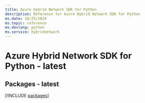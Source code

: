 ```yaml
---
title: Azure Hybrid Network SDK for Python
description: Reference for Azure Hybrid Network SDK for Python
ms.date: 10/25/2024
ms.topic: reference
ms.devlang: python
ms.service: hybridnetwork
---
```

# Azure Hybrid Network SDK for Python - latest
## Packages - latest
[!INCLUDE [packages](hybrid-network-index.md)]